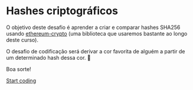 # Hashes criptográficos

O objetivo deste desafio é aprender a criar e comparar hashes SHA256 usando [ethereum-crypto](https://github.com/ethereum/js-ethereum-cryptography) (uma biblioteca que usaremos bastante ao longo deste curso).

O desafio de codificação será derivar a cor favorita de alguém a partir de um determinado hash dessa cor. 🎨

Boa sorte!

[Start coding](https://github.com/w3b3d3v/assignments-solidity-grupo-estudos/tree/main/Blockchain_Cryptography/01-The_First_Primitive/01-Find_Favorite_Color)
